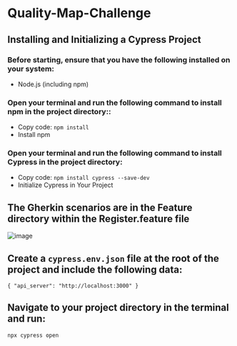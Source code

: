 # Quality-Map-Challenge

## Installing and Initializing a Cypress Project

### Before starting, ensure that you have the following installed on your system:

- Node.js (including npm)

### Open your terminal and run the following command to install npm in the project directory::

- Copy code:
  `npm install`
- Install npm

### Open your terminal and run the following command to install Cypress in the project directory:
- Copy code:
  `npm install cypress --save-dev`
- Initialize Cypress in Your Project

## The Gherkin scenarios are in the Feature directory within the Register.feature file

![image](https://github.com/JamellyZ/Quality-Map-Challenge/assets/48723621/c1cf1c34-2d9a-45cb-933f-fec2eabd92fd)

## Create a `cypress.env.json` file at the root of the project and include the following data:
`{
    "api_server": "http://localhost:3000"
}`

## Navigate to your project directory in the terminal and run:

  `npx cypress open`
